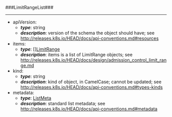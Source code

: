 ###LimitRangeList###

---
* apiVersion: 
  * **_type_**: string
  * **_description_**: version of the schema the object should have; see http://releases.k8s.io/HEAD/docs/api-conventions.md#resources
* items: 
  * **_type_**: [][LimitRange](LimitRange.md)
  * **_description_**: items is a list of LimitRange objects; see http://releases.k8s.io/HEAD/docs/design/admission_control_limit_range.md
* kind: 
  * **_type_**: string
  * **_description_**: kind of object, in CamelCase; cannot be updated; see http://releases.k8s.io/HEAD/docs/api-conventions.md#types-kinds
* metadata: 
  * **_type_**: [ListMeta](ListMeta.md)
  * **_description_**: standard list metadata; see http://releases.k8s.io/HEAD/docs/api-conventions.md#metadata

